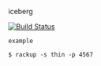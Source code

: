 iceberg

[![Build Status](https://travis-ci.org/ohac/iceberg.svg?branch=master)](https://travis-ci.org/ohac/iceberg)

    example
    
    $ rackup -s thin -p 4567
